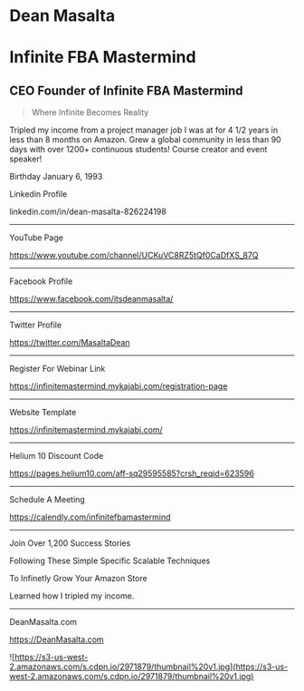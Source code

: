 # Dean Masalta 

# Infinite FBA Mastermind

## CEO Founder of Infinite FBA Mastermind

> Where Infinite Becomes Reality 

Tripled my income from a project manager job I was at for 4 1/2 years in less than 8 months on Amazon. Grew a global community in less than 90 days with over 1200+ continuous students! Course creator and event speaker! 



Birthday
January 6, 1993


Linkedin Profile



linkedin.com/in/dean-masalta-826224198

---

YouTube Page

https://www.youtube.com/channel/UCKuVC8RZ5tQf0CaDfXS_87Q

---

Facebook Profile

https://www.facebook.com/itsdeanmasalta/

---

Twitter Profile


https://twitter.com/MasaltaDean


---

Register For Webinar Link


https://infinitemastermind.mykajabi.com/registration-page


---

Website Template

https://infinitemastermind.mykajabi.com/


---

Helium 10 Discount Code

https://pages.helium10.com/aff-sq29595585?crsh_reqid=623596


---

Schedule A Meeting

https://calendly.com/infinitefbamastermind


---




Join Over 1,200
Success Stories

Following These
Simple
Specific
Scalable
Techniques

To Infinetly Grow Your Amazon Store

Learned how I tripled my income.


---


DeanMasalta.com

https://DeanMasalta.com


![https://s3-us-west-2.amazonaws.com/s.cdpn.io/2971879/thumbnail%20v1.jpg](https://s3-us-west-2.amazonaws.com/s.cdpn.io/2971879/thumbnail%20v1.jpg)
